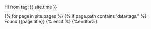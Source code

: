 ---
---

Hi from tag: {{ site.time }}

{% for page in site.pages %}
{% if page.path contains 'data/tags/' %}
Found {{page.title}}
{% endif %}
{%endfor%}

